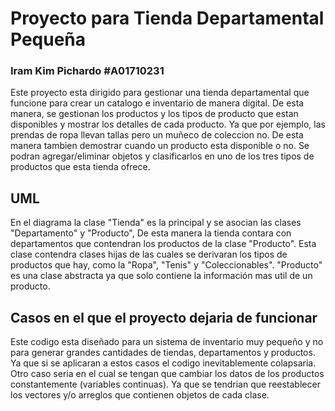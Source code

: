 # Proyecto para Tienda Departamental Pequeña
### Iram Kim Pichardo #A01710231
Este proyecto esta dirigido para gestionar una tienda departamental que funcione para crear un catalogo e inventario de manera digital. De esta manera, se gestionan los productos y los tipos de producto que estan disponibles y mostrar los detalles de cada producto. Ya que por ejemplo, las prendas de ropa llevan tallas pero un muñeco de coleccion no. De esta manera tambien demostrar cuando un producto esta disponible o no. Se podran agregar/eliminar objetos y clasificarlos en uno de los tres tipos de productos que esta tienda ofrece. 

## UML
En el diagrama la clase "Tienda" es la principal y se asocian las clases "Departamento" y "Producto", De esta manera la tienda contara con departamentos que contendran los productos de la clase "Producto". Esta clase contendra clases hijas de las cuales se derivaran los tipos de productos que hay, como la "Ropa", "Tenis" y "Coleccionables". "Producto" es una clase abstracta ya que solo contiene la información mas util de un producto.

## Casos en el que el proyecto dejaria de funcionar
Este codigo esta diseñado para un sistema de inventario muy pequeño y no para generar grandes cantidades de tiendas, departamentos y productos. Ya que si se aplicaran a estos casos el codigo inevitablemente colapsaria. Otro caso seria en el cual se tengan que cambiar los datos de los productos constantemente (variables continuas). Ya que se tendrian que reestablecer los vectores y/o arreglos que contienen objetos de cada clase.
